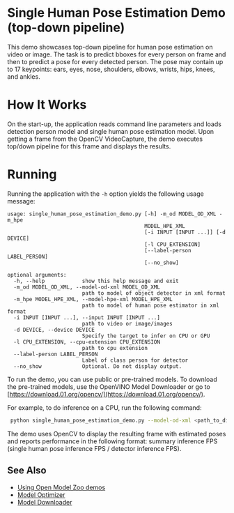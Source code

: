 # Single Human Pose Estimation Demo (top-down pipeline)

This demo showcases top-down pipeline for human pose estimation on video or image. The task is to predict bboxes for every person on frame and then to predict a pose for every detected person. The pose may contain up to 17 keypoints: ears, eyes, nose, shoulders, elbows, wrists, hips, knees, and ankles.

# How It Works

On the start-up, the application reads command line parameters and loads  detection person model and single human pose estimation model. Upon getting a frame from the OpenCV VideoCapture, the  demo executes top/down pipeline for this frame and displays the results.

# Running

Running the application with the `-h` option yields the following usage message:
```
usage: single_human_pose_estimation_demo.py [-h] -m_od MODEL_OD_XML -m_hpe
                                            MODEL_HPE_XML
                                            [-i INPUT [INPUT ...]] [-d DEVICE]
                                            [-l CPU_EXTENSION]
                                            [--label-person LABEL_PERSON]
                                            [--no_show]

optional arguments:
  -h, --help            show this help message and exit
  -m_od MODEL_OD_XML, --model-od-xml MODEL_OD_XML
                        path to model of object detector in xml format
  -m_hpe MODEL_HPE_XML, --model-hpe-xml MODEL_HPE_XML
                        path to model of human pose estimator in xml format
  -i INPUT [INPUT ...], --input INPUT [INPUT ...]
                        path to video or image/images
  -d DEVICE, --device DEVICE
                        Specify the target to infer on CPU or GPU
  -l CPU_EXTENSION, --cpu-extension CPU_EXTENSION
                        path to cpu extension
  --label-person LABEL_PERSON
                        Label of class person for detector
  --no_show             Optional. Do not display output.
```
To run the demo, you can use public or pre-trained models. To download the pre-trained models, use the OpenVINO Model Downloader or go to [https://download.01.org/opencv/](https://download.01.org/opencv/).

For example, to do inference on a CPU, run the following command:

```sh
 python single_human_pose_estimation_demo.py --model-od-xml <path_to_dir__with_models>/mobilenet-ssd.xml --model-hpe-xml /home/inteladmin/single-human-pose-estimation-0001.xml --input <path_to_video>/back-passengers.avi --cpu_extension <path_to_lib>/libcpu_extension_avx2.so
```

The demo uses OpenCV to display the resulting frame with estimated poses and reports performance in the following format: summary inference FPS (single human pose inference FPS / detector inference FPS).

## See Also
* [Using Open Model Zoo demos](../../README.md)
* [Model Optimizer](https://docs.openvinotoolkit.org/latest/_docs_MO_DG_Deep_Learning_Model_Optimizer_DevGuide.html)
* [Model Downloader](../../../tools/downloader/README.md)
